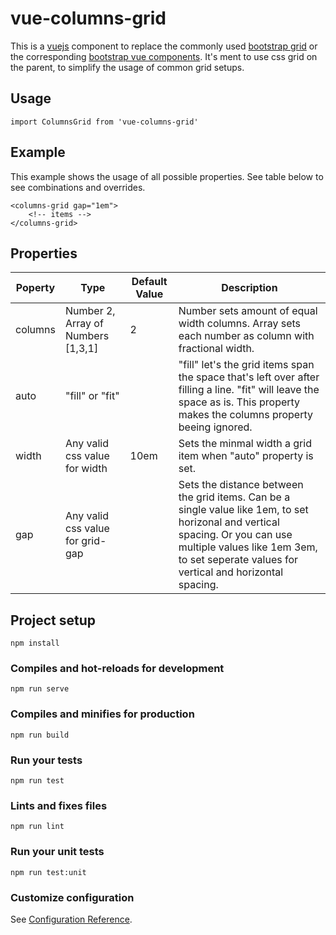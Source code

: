 # vue-columns-grid

This is a [vuejs](https://vuejs.org/) component to replace the commonly used [bootstrap grid](https://getbootstrap.com/docs/4.3/layout/grid/) or the corresponding [bootstrap vue components](https://bootstrap-vue.js.org/docs/components/layout). It's ment to use css grid on the parent, to simplify the usage of common grid setups.

## Usage
```
import ColumnsGrid from 'vue-columns-grid'
```

## Example

This example shows the usage of all possible properties. See table below to see combinations and overrides.

```
<columns-grid gap="1em">
    <!-- items -->
</columns-grid>
```

## Properties

| Poperty | Type | Default Value | Description |
|---------|------|---------------|-------------|
| columns | Number 2, Array of Numbers [1,3,1] | 2 | Number sets amount of equal width columns. Array sets each number as column with fractional width. |
| auto | "fill" or "fit" | | "fill" let's the grid items span the space that's left over after filling a line. "fit" will leave the space as is. This property makes the columns property beeing ignored. |
| width | Any valid css value for width | 10em | Sets the minmal width a grid item when "auto" property is set. |
| gap | Any valid css value for grid-gap | | Sets the distance between the grid items. Can be a single value like 1em, to set horizonal and vertical spacing. Or you can use multiple values like 1em 3em, to set seperate values for vertical and horizontal spacing. |


## Project setup
```
npm install
```

### Compiles and hot-reloads for development
```
npm run serve
```

### Compiles and minifies for production
```
npm run build
```

### Run your tests
```
npm run test
```

### Lints and fixes files
```
npm run lint
```

### Run your unit tests
```
npm run test:unit
```

### Customize configuration
See [Configuration Reference](https://cli.vuejs.org/config/).
